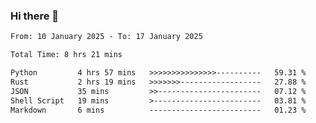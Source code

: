 ### Hi there 👋

<!--
**ututono/ututono** is a ✨ _special_ ✨ repository because its `README.md` (this file) appears on your GitHub profile.

Here are some ideas to get you started:

- 🔭 I’m currently working on ...
- 🌱 I’m currently learning ...
- 👯 I’m looking to collaborate on ...
- 🤔 I’m looking for help with ...
- 💬 Ask me about ...
- 📫 How to reach me: ...
- 😄 Pronouns: ...
- ⚡ Fun fact: ...
-->



<!--START_SECTION:waka-->

```txt
From: 10 January 2025 - To: 17 January 2025

Total Time: 8 hrs 21 mins

Python         4 hrs 57 mins   >>>>>>>>>>>>>>>----------   59.31 %
Rust           2 hrs 19 mins   >>>>>>>------------------   27.88 %
JSON           35 mins         >>-----------------------   07.12 %
Shell Script   19 mins         >------------------------   03.81 %
Markdown       6 mins          -------------------------   01.23 %
```

<!--END_SECTION:waka-->
